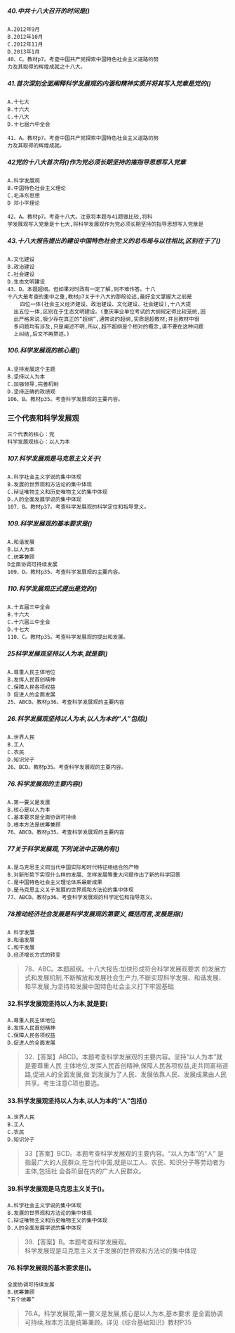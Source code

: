 ##### 40.中共十八大召开的时间是()
    A.2012年9月
    B.2012年10月
    C.2012年11月
    D.2013年1月
    40、C。教材p7。考查中国共产党探索中国特色社会主义道路的努
    力及其取得的辉煌成就之十八大。
##### 41.首次深刻全面阐释科学发展观的内涵和精神实质并将其写入党章是党的()
    A.十七大
    B.十六大
    C.十八大
    D.十七届六中全会
    
    41、A。教材p7。考查中国共产党探索中国特色社会主义道路的努
    力及其取得的辉煌成就。
    
##### 42党的十八大首次将()作为党必须长期坚持的摧指导思想写入党章
    A.科学发展观
    B.中国特色社会主义理论
    C.毛泽东思想
    D 邓小平理论
    
    42、A。教材p7。考查十八大。注意将本题与41题做比较,将科
    学发展观写入党章是十七大,将科学发展观作为党必须长期坚持的指导思想写入党章是

##### 43.十八大报告提出的建设中国特色社会主义的总布局与以往相比,区别在于了()
    A.文化建设
    B.政治建设
    C.社会建设
    D.生态文明建设
    43、D。本题超纲。但如果对时政有一定了解,则不难作答。十八    
    十八大是考查的重中之重,教材p7关于十八大的那段论述,最好全文掌握大之前是
        四位一体(社会主义经济建设、政治建设、文化建设、社会建设),十八大提
      出五位一体,区别在于生态文明建设。(重庆事业单位考试的大纲规定得比较笼统,因
      此严格来说,极少存在真正的“超纲”,通常说的超纲,实质是超教材;并且教材中很
      多问题均有涉及,只是阐述不明,所以,超不超纲是个相对的概念,请不要在这种问题
      上纠结,后文不再赘述。)

##### 106.科学发展观的核心是()
    A.坚持发展这个主题
    B.坚持以人为本
    C.加强领导,完善机制
    D.坚持正确的政绩观
    106、B。教材p35。考查科学发展观的主要内容。

### 三个代表和科学发展观
    三个代表的核心：党
    科学发展观核心：以人为本    

##### 107.科学发展观是马克思主义关于(
    A.科学社会主义学说的集中体现
    B.发展的世界观和方法论的集中体现
    C.辩证唯物主义和历史唯物主义的集中体现
    D.人的全面发展学说的集中体现
    107、B。教材p37。考查科学发展观的科学定位和指导意义。

##### 109.科学发展观的基本要求是()
    A.和谐发展
    B.以人为本
    C.统筹兼顾
    D全面协调可持续发展
    109、D。教材p35。考查科学发展观的主要内容。

##### 110.科学发展观正式提出是党的()
    A.十五届三中全会
    B.十六大
    C.十六届三中全会
    D.十七大
    110、C。教材p35。考查科学发展观的提出和发展。

##### 25科学发展观坚持以人为本,就是要()
    A.尊重人民主体地位
    B.发挥人民首创精神
    C.保障人民各项权益
    D 促进人的全面发展
    25、ABCD。教材p36。考查科学发展观的主要内容

##### 26.科学发展观坚持以人为本,以人为本的“人”包括()
    A.世界人民
    B.工人
    C.农民
    D.知识分子
    26、BCD。教材p35。考查科学发展观的主要内容。
    
##### 76.科学发展观的主要内容()
    A.第一要义是发展
    B.核心是以人为本
    C.基本要求是全面协调可持续
    D.根本方法是统筹兼顾
    76、ABCD。教材p35。考查科学发展观的主要内容
    
##### 77关于科学发展观,下列说法中正确的有()
    A.是马克思主义同当代中国实际和时代特征相结合的产物
    B.对新形势下实现什么样的发展、怎样发展等重大问题作出了新的科学回答
    C.是中国特色社会主义理论体系最新成果
    D.是马克思主义关于发展的世界观和方法论的集中体现
    77、ABCD。教材p36。考查科学发展观的科学定位和指导意义。
    
##### 78推动经济社会发展是科学发展观的第要义,概括而言,发展是指()
    A 科学发展
    B.和谐发展
    C.和平发展
    D.经济增长方式的转变
>   78、ABC。本题超纲。十八大报告:加快形成符合科学发展观要求
    的发展方式和发展机制,不断解放和发展社会生产力,不断实现科学发展、和谐发展、
    和平发展,为坚持和发展中国特色社会主义打下牢固基础
   
   
#### 32.科学发展观坚持以人为本,就是要(
    A.尊重人民主体地位
    B.发挥人民首创精神
    C.保障人民各项权益
    D.促进人的全面发展
>   32.【答案】ABCD。本题考查科学发展观的主要内容。坚持“以人为本”就是要尊重人民
    主体地位,发挥人民首创精神,保障人民各项权益,走共同富裕道路,促进人的全面发展,做
    到发展为了人民、发展依靠人民、发展成果由人民共享。考生注意C项也要选。
    
#### 33.科学发展观坚持以人为本,以人为本的“人”包括()
    A.世界人民
    B.工人
    C.农民
    D.知识分子
>   33【答案】BCD。本题考查科学发展观的主要内容。“以人为本”的“人”
    是指最广大的人民群众,在当代中国,就是以工人、农民、知识分子等劳动者为主体,包括社
    会各阶层在内的广大人民群众。

#### 39.科学发展观是马克思主义关于()。
    A.科学社会主义学说的集中体现
    B.发展的世界观和方法论的集中体现
    C.辩证唯物主义和历史唯物主义的集中体现
    D.人的全面发展学说的集中体现
>   39.【答案】B。本题考查科学发展观。    
科学发展现是马克思主义关于发展的世界观和方法论的集中体现  
  
#### 76.科学发展观的基木要求是()。
    全面协调可持续发展
    B.统筹兼顾
    “五个统筹”
>   76.A。科学发展观,第一要义是发展,核心是以人为本,基本要求
    是全面协调可持续,根本方法是统筹兼顾。详见《综合基础知识》教材P35



















    
      